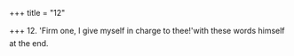 +++
title = "12"

+++
12. 'Firm one, I give myself in charge to thee!'with these words himself at the end.
